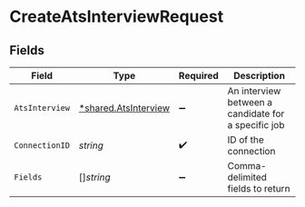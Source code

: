 # CreateAtsInterviewRequest


## Fields

| Field                                                       | Type                                                        | Required                                                    | Description                                                 |
| ----------------------------------------------------------- | ----------------------------------------------------------- | ----------------------------------------------------------- | ----------------------------------------------------------- |
| `AtsInterview`                                              | [*shared.AtsInterview](../../models/shared/atsinterview.md) | :heavy_minus_sign:                                          | An interview between a candidate for a specific job         |
| `ConnectionID`                                              | *string*                                                    | :heavy_check_mark:                                          | ID of the connection                                        |
| `Fields`                                                    | []*string*                                                  | :heavy_minus_sign:                                          | Comma-delimited fields to return                            |